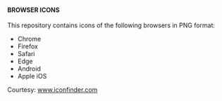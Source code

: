 #### BROWSER ICONS
This repository contains icons of the following browsers in PNG format:
- Chrome
- Firefox
- Safari
- Edge
- Android
- Apple iOS

Courtesy: www.iconfinder.com